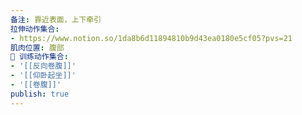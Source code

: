 ```yaml
---
备注: 靠近表面，上下牵引
拉伸动作集合:
- https://www.notion.so/1da8b6d11894810b9d43ea0180e5cf05?pvs=21
肌肉位置: 腹部
🏃 训练动作集合:
- '[[反向卷腹]]'
- '[[仰卧起坐]]'
- '[[卷腹]]'
publish: true
---
```


